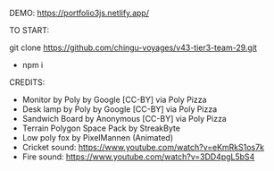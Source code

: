 DEMO: https://portfolio3js.netlify.app/

TO START:

git clone https://github.com/chingu-voyages/v43-tier3-team-29.git

- npm i

CREDITS:

- Monitor by Poly by Google [CC-BY] via Poly Pizza
- Desk lamp by Poly by Google [CC-BY] via Poly Pizza
- Sandwich Board by Anonymous [CC-BY] via Poly Pizza
- Terrain Polygon Space Pack by StreakByte
- Low poly fox by PixelMannen (Animated)
- Cricket sound: https://www.youtube.com/watch?v=eKmRkS1os7k
- Fire sound: https://www.youtube.com/watch?v=3DD4pgL5bS4

